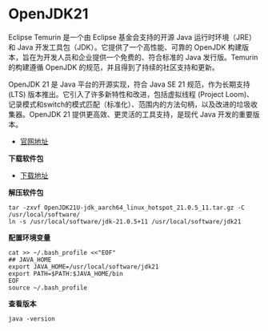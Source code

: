 # OpenJDK21

Eclipse Temurin 是一个由 Eclipse 基金会支持的开源 Java 运行时环境（JRE）和 Java 开发工具包（JDK）。它提供了一个高性能、可靠的 OpenJDK 构建版本，旨在为开发人员和企业提供一个免费的、符合标准的 Java 发行版。Temurin 的构建遵循 OpenJDK 的规范，并且得到了持续的社区支持和更新。

OpenJDK 21 是 Java 平台的开源实现，符合 Java SE 21 规范，作为长期支持 (LTS) 版本推出。它引入了许多新特性和改进，包括虚拟线程 (Project Loom)、记录模式和switch的模式匹配（标准化）、范围内的方法句柄，以及改进的垃圾收集器。OpenJDK 21 提供更高效、更灵活的工具支持，是现代 Java 开发的重要版本。

- [官网地址](https://adoptium.net/zh-CN/)



**下载软件包**

- [下载地址](https://adoptium.net/zh-CN/temurin/releases/?os=linux&arch=aarch64&package=jdk&version=21)

**解压软件包**

```
tar -zxvf OpenJDK21U-jdk_aarch64_linux_hotspot_21.0.5_11.tar.gz -C /usr/local/software/
ln -s /usr/local/software/jdk-21.0.5+11 /usr/local/software/jdk21
```

**配置环境变量**

```
cat >> ~/.bash_profile <<"EOF"
## JAVA_HOME
export JAVA_HOME=/usr/local/software/jdk21
export PATH=$PATH:$JAVA_HOME/bin
EOF
source ~/.bash_profile
```

**查看版本**

```
java -version
```
